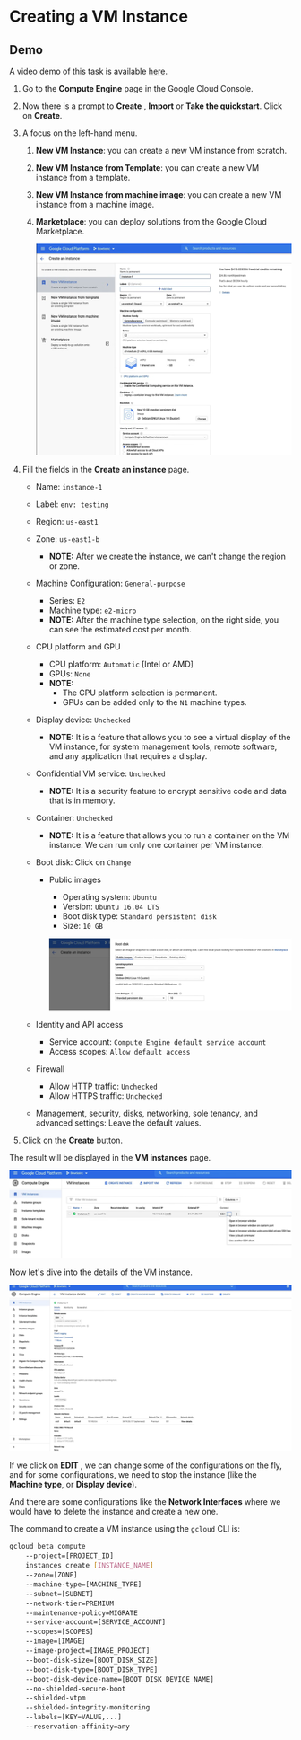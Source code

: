 # Creating a VM Instance

## Demo

A video demo of this task is available [here](https://youtu.be/jpno8FSqpc8?si=AlTSiSI-o4pSqD91&t=36577).

1. Go to the **Compute Engine** page in the Google Cloud Console.
2. Now there is a prompt to **Create** , **Import** or **Take the quickstart**. Click on **Create**.
3. A focus on the left-hand menu.
    1. **New VM Instance**: you can create a new VM instance from scratch.
    2. **New VM Instance from Template**: you can create a new VM instance from a template.
    3. **New VM Instance from machine image**: you can create a new VM instance from a machine image.
    4. **Marketplace**: you can deploy solutions from the Google Cloud Marketplace.

        ![Compute Engine Left Menu](images/03_Creating_a_VM_Instance_01.png)
4. Fill the fields in the **Create an instance** page.
    - Name: `instance-1`
    - Label: `env: testing`
    - Region: `us-east1`
    - Zone: `us-east1-b`
      - **NOTE:** After we create the instance, we can't change the region or zone.
    - Machine Configuration: `General-purpose`
      - Series: `E2`
      - Machine type: `e2-micro`
      - **NOTE:** After the machine type selection, on the right side, you can see the estimated cost per month.
    - CPU platform and GPU
      - CPU platform: `Automatic` [Intel or AMD]
      - GPUs: `None`
      - **NOTE:**
        - The CPU platform selection is permanent.
        - GPUs can be added only to the `N1` machine types.
    - Display device: `Unchecked`
      - **NOTE:** It is a feature that allows you to see a virtual display of the VM instance, for system management tools, remote software, and any application that requires a display.
    - Confidential VM service: `Unchecked`
      - **NOTE:** It is a security feature to encrypt sensitive code and data that is in memory.
    - Container: `Unchecked`
      - **NOTE:** It is a feature that allows you to run a container on the VM instance. We can run only one container per VM instance.
    - Boot disk: Click on `Change`
      - Public images
        - Operating system: `Ubuntu`
        - Version: `Ubuntu 16.04 LTS`
        - Boot disk type: `Standard persistent disk`
        - Size: `10 GB`

        ![Boot Disk](images/03_Creating_a_VM_Instance_02.png)

    - Identity and API access
      - Service account: `Compute Engine default service account`
      - Access scopes: `Allow default access`
    - Firewall
      - Allow HTTP traffic: `Unchecked`
      - Allow HTTPS traffic: `Unchecked`
    - Management, security, disks, networking, sole tenancy, and advanced settings: Leave the default values.

5. Click on the **Create** button.

The result will be displayed in the **VM instances** page.

![VM Instances](images/03_Creating_a_VM_Instance_03.png)

Now let's dive into the details of the VM instance.

![VM Instance Details](images/03_Creating_a_VM_Instance_04.png)

If we click on **EDIT** , we can change some of the configurations on the fly, and for some configurations, we need to stop the instance (like the **Machine type**, or **Display device**).

And there are some configurations like the **Network Interfaces** where we would have to delete the instance and create a new one.

The command to create a VM instance using the `gcloud` CLI is:

```bash
gcloud beta compute
    --project=[PROJECT_ID]
    instances create [INSTANCE_NAME]
    --zone=[ZONE]
    --machine-type=[MACHINE_TYPE]
    --subnet=[SUBNET]
    --network-tier=PREMIUM
    --maintenance-policy=MIGRATE
    --service-account=[SERVICE_ACCOUNT]
    --scopes=[SCOPES]
    --image=[IMAGE]
    --image-project=[IMAGE_PROJECT]
    --boot-disk-size=[BOOT_DISK_SIZE]
    --boot-disk-type=[BOOT_DISK_TYPE]
    --boot-disk-device-name=[BOOT_DISK_DEVICE_NAME]
    --no-shielded-secure-boot
    --shielded-vtpm
    --shielded-integrity-monitoring
    --labels=[KEY=VALUE,...]
    --reservation-affinity=any
```